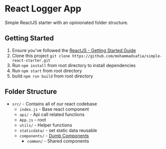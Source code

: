 # React Logger App

Simple ReactJS starter with an opinionated folder structure.

## Getting Started

1. Ensure you've followed the [ReactJS - Getting Started Guide](https://reactjs.org/docs/getting-started.html)
1. Clone this project `git clone https://github.com/mohammadsafia/simple-react-starter.git`
1. Run `npm install` from root directory to install dependencies
1. Run `npm start` from root directory
1. build `npm run build` from root directory


## Folder Structure

- `src/` - Contains all of our react codebase
  - `index.js` - Base react component
  - `api/` - Api call related functions
  - `App.js` - root
  - `utils/` - Helper functions
  - `staticdata/` - set static data reusable
  - `components/` - [Dumb Components](https://medium.com/@thejasonfile/dumb-components-and-smart-components-e7b33a698d43)
    - `common/` - Shared components
    
